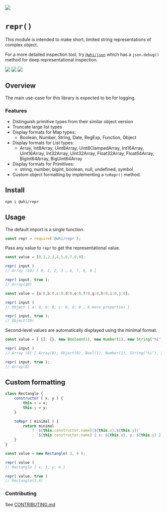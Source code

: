 [![](https://img.shields.io/npm/v/@whi/repr/latest?style=flat-square)](http://npmjs.com/package/@whi/repr)

# `repr()`
This module is intended to make short, limited string representations of complex object.

For a more detailed inspection tool, try [`@whi/json`](https://www.npmjs.com/package/@whi/json)
which has a `json.debug()` method for deep representational inspection.


[![](https://img.shields.io/github/issues-raw/mjbrisebois/js-repr?style=flat-square)](https://github.com/mjbrisebois/js-repr/issues)
[![](https://img.shields.io/github/issues-closed-raw/mjbrisebois/js-repr?style=flat-square)](https://github.com/mjbrisebois/js-repr/issues?q=is%3Aissue+is%3Aclosed)
[![](https://img.shields.io/github/issues-pr-raw/mjbrisebois/js-repr?style=flat-square)](https://github.com/mjbrisebois/js-repr/pulls)


## Overview
The main use-case for this library is expected to be for logging.

### Features

- Distinguish primitive types from their similar object version
- Truncate large list types
- Display formats for Map types:
  - Boolean, Number, String, Date, RegExp, Function, Object
- Display formats for List types:
  - Array, Int8Array, Uint8Array, Uint8ClampedArray, Int16Array, Uint16Array, Int32Array,
    Uint32Array, Float32Array, Float64Array, BigInt64Array, BigUint64Array
- Display formats for Primitives:
  - string, number, bigint, boolean, null, undefined, symbol
- Custom object formatting by implementing a `toRepr()` method.


## Install

```bash
npm i @whi/repr
```

## Usage

The default import is a single function.

```javascript
const repr = require('@whi/repr');
```

Pass any value to `repr` to get the representational value.

```javascript
const value = [0,1,2,3,4,5,6,7,8,9];

repr( input )
// Array (10) [ 0, 1, 2, 3 … 6, 7, 8, 9 ]

repr( input, true );
// Array(10)
```

```javascript
const value = {a:0,b:0,c:0,d:0,e:0,f:0,g:0,h:0,i:0,j:0};

repr( input )
// Object { a: 0, b: 0, c: 0, d: 0 … 6 more properties }

repr( input, true );
// Object(10)
```

Second-level values are automatically displayed using the minimal format.

```javascript
const value = [ [], {}, new Boolean(1), new Number(1), new String("hi"), new Date(1646429736851), RegExp(/.*/gi), () => {} ];

repr( input )
// Array (8) [ Array(0), Object(0), Bool(1), Number(1), String("hi"), 2022-03-04T21:35:36.851Z, RegExp(/.*/gi), function(0 args) ]

repr( input, true );
// Array(8)
```

## Custom formatting

```javascript
class Rectangle {
    constructor ( x, y ) {
        this.x = x;
        this.y = y;
    }

    toRepr ( minimal ) {
        return minimal
            ? `${this.constructor.name}(${this.x},${this.y})`
            : `${this.constructor.name} { x: ${this.x}, y: ${this.y} }`;
    }
}

const value = new Rectangle( 3, 4 );

repr( value )
// Rectangle { x: 3, y: 4 }

repr( value, true )
// Rectangle(3,4)
```

### Contributing

See [CONTRIBUTING.md](CONTRIBUTING.md)
